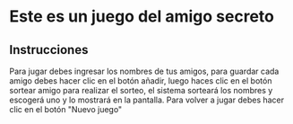 <h1>Este es un juego del amigo secreto</h1>
<h2>Instrucciones</h2>
<p>Para jugar debes ingresar los nombres de tus amigos, para guardar cada amigo debes hacer clic en el botón añadir, luego haces clic en el botón sortear amigo para realizar el sorteo, el sistema sorteará los nombres y escogerá uno y lo mostrará en la pantalla. Para volver a jugar debes hacer clic en el botón "Nuevo juego"</p>
